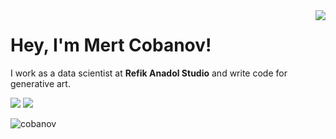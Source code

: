 <img align='right' src="https://github-readme-stats.vercel.app/api?username=cobanov&show_icons=true">

# Hey, I'm Mert Cobanov! 
I work as a data scientist at **Refik Anadol Studio** and write code for generative art.


[![](https://img.shields.io/twitter/follow/mertcobanov?style=social)](https://www.twitter.com/mertcobanov)
[![](https://img.shields.io/github/followers/cobanov?style=social)](https://www.github.com/cobanov)
<p align="left"> <img src="https://komarev.com/ghpvc/?username=cobanov" alt="cobanov" /> </p>




